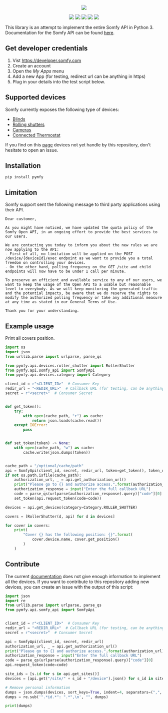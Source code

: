 <p align=center>
    <img src="https://developer.somfy.com/sites/default/files/img/SoOpen.png"/>
</p>
<p align=center>
    <a href="https://pypi.org/project/pymfy/"><img src="https://img.shields.io/pypi/v/pymfy.svg"/></a>
    <a href="https://github.com/tetienne/somfy-open-api/actions"><img src="https://github.com/tetienne/somfy-open-api/workflows/CI/badge.svg"/></a>
    <a href="https://codeclimate.com/github/tetienne/somfy-open-api/maintainability"><img src="https://api.codeclimate.com/v1/badges/efefe25b6c0dc796bc1c/maintainability" /></a>
    <a href="https://codeclimate.com/github/tetienne/somfy-open-api/test_coverage"><img src="https://api.codeclimate.com/v1/badges/efefe25b6c0dc796bc1c/test_coverage" /></a>
    <a href="https://github.com/psf/black"><img src="https://img.shields.io/badge/code%20style-black-000000.svg" /></a>
</p>

This library is an attempt to implement the entire Somfy API in Python 3.
Documentation for the Somfy API can be found [here](https://developer.somfy.com/somfy-open-api/apis).


## Get developer credentials

1. Vist https://developer.somfy.com
2. Create an account
3. Open the *My Apps* menu
4. Add a new App (for testing, redirect url can be anything in https)
4. Plug in your details into the test script below.

## Supported devices
Somfy currently exposes the following type of devices:
  - [Blinds](https://developer.somfy.com/products/blinds-interior-and-exterior)
  - [Rolling shutters](https://developer.somfy.com/products/rolling-shutters)
  - [Cameras](https://developer.somfy.com/products/cameras)
  - [Connected Thermostat](https://developer.somfy.com/products/connected-thermostat)

If you find on this [page](https://developer.somfy.com/products-services-informations) devices not yet handle by this
repository, don't hesitate to open an issue.

## Installation
```
pip install pymfy
```

## Limitation

Somfy support sent the following message to third party applications using their API.

```
Dear customer,

As you might have noticed, we have updated the quota policy of the Somfy Open API, in an ongoing effort to provide the best services to our users.

We are contacting you today to inform you about the new rules we are now applying to the API:
- First of all, no limitation will be applied on the POST /device/{deviceId}/exec endpoint as we want to provide you a total freedom on controlling your devices.
- On the other hand, polling frequency on the GET /site and child endpoints will now have to be under 1 call per minute.

To preserve an efficient and available service to any of our users, we want to keep the usage of the Open API to a usable but reasonable level to everybody. As we will keep monitoring the generated traffic and the potential impacts, be aware that we do reserve the rights to modify the authorized polling frequency or take any additional measure at any time as stated in our General Terms of Use.

Thank you for your understanding.
```

## Example usage

Print all covers position.

```python
import os
import json
from urllib.parse import urlparse, parse_qs

from pymfy.api.devices.roller_shutter import RollerShutter
from pymfy.api.somfy_api import SomfyApi
from pymfy.api.devices.category import Category

client_id = r"<CLIENT_ID>"  # Consumer Key
redir_url = "<REDIR_URL>"  # Callback URL (for testing, can be anything)
secret = r"<secret>"  # Consumer Secret


def get_token():
    try:
        with open(cache_path, "r") as cache:
            return json.loads(cache.read())
    except IOError:
        pass


def set_token(token) -> None:
    with open(cache_path, "w") as cache:
        cache.write(json.dumps(token))


cache_path = "/optional/cache/path"
api = SomfyApi(client_id, secret, redir_url, token=get_token(), token_updater=set_token)
if not os.path.isfile(cache_path):
    authorization_url, _ = api.get_authorization_url()
    print("Please go to {} and authorize access.".format(authorization_url))
    authorization_response = input("Enter the full callback URL")
    code = parse_qs(urlparse(authorization_response).query)["code"][0]
    set_token(api.request_token(code=code))

devices = api.get_devices(category=Category.ROLLER_SHUTTER)

covers = [RollerShutter(d, api) for d in devices]

for cover in covers:
    print(
        "Cover {} has the following position: {}".format(
            cover.device.name, cover.get_position()
        )
    )
```

## Contribute
The current [documentation](https://developer.somfy.com/products-services-informations) does not give enough information to implement all the devices.
If you want to contribute to this repository adding new devices, you can create an issue with the output of this script:
```python
import json
import re
from urllib.parse import urlparse, parse_qs
from pymfy.api.somfy_api import SomfyApi


client_id = r"<CLIENT_ID>"  # Consumer Key
redir_url = "<REDIR_URL>"  # Callback URL (for testing, can be anything)
secret = r"<secret>"  # Consumer Secret

api = SomfyApi(client_id, secret, redir_url)
authorization_url, _ = api.get_authorization_url()
print("Please go to {} and authorize access.".format(authorization_url))
authorization_response = input("Enter the full callback URL")
code = parse_qs(urlparse(authorization_response).query)["code"][0]
api.request_token(code=code)

site_ids = [s.id for s in api.get_sites()]
devices = [api.get("/site/" + s_id + "/device").json() for s_id in site_ids]

# Remove personal information
dumps = json.dumps(devices, sort_keys=True, indent=4, separators=(",", ": "))
dumps = re.sub('".*id.*": ".*",\n', "", dumps)

print(dumps)
```
